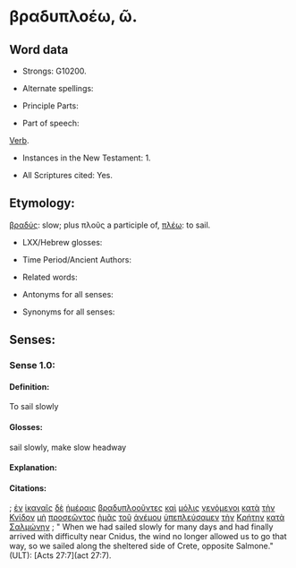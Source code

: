 # βραδυπλοέω, ῶ.

<!-- Status: S2=NeedsFinalCheck -->
<!-- Lexica used for edits: LN MM -->

## Word data

* Strongs: G10200.


* Alternate spellings:
  

* Principle Parts: 

* Part of speech: 

[Verb](http://ugg.readthedocs.io/en/latest/verb.html). 

* Instances in the New Testament: 1.

* All Scriptures cited: Yes.

## Etymology: 

[βραδύς](...\G10210\01.md): slow; plus πλοῦς a participle of, [πλέω](..\G41260\01.md): to sail.

* LXX/Hebrew glosses: 

* Time Period/Ancient Authors: 

* Related words: 

* Antonyms for all senses:

* Synonyms for all senses: 

## Senses:

### Sense  1.0: 

#### Definition: 

To sail slowly 

#### Glosses: 

sail slowly, make slow headway

#### Explanation: 

#### Citations: 

; [ἐν](../G17220/01.md) [ἱκαναῖς](../G24250/01.md) [δὲ](../G11610/01.md) [ἡμέραις](../G22500/01.md) [βραδυπλοοῦντες](../G10200/01.md) [καὶ](../G25320/01.md) [μόλις](../G34330/01.md) [γενόμενοι](../G10960/01.md) [κατὰ](../G25960/01.md) [τὴν](../G35880/01.md) [Κνίδον](../G28340/01.md) [μὴ](../G33610/01.md) [προσεῶντος](../G43300/01.md) [ἡμᾶς](../G14730/01.md) [τοῦ](../G35880/01.md) [ἀνέμου](../G04170/01.md) [ὑπεπλεύσαμεν](../G52840/01.md) [τὴν](../G35880/01.md) [Κρήτην](../G29140/01.md) [κατὰ](../G25960/01.md) [Σαλμώνην](../G45340/01.md)
; " When we had sailed slowly for many days and had finally arrived with difficulty near Cnidus, the wind no longer allowed us to go that way, so we sailed along the sheltered side of Crete, opposite Salmone." (ULT): 
[Acts 27:7](act 27:7).
